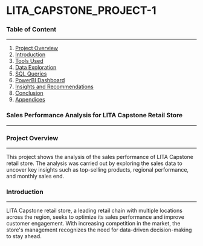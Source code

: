 # LITA_CAPSTONE_PROJECT-1

### Table of Content
---
1. [Project Overview](#project-overview)
2. [Introduction](#introduction)
3. [Tools Used](#tools-used)
4. [Data Exploration](#data-exploration)
5. [SQL Queries](#sql-queries)
6. [PowerBI Dashboard](#powerbi-dashboard)
7. [Insights and Recommendations](#insights-and-recommendations)
8. [Conclusion](#conclusion)
9. [Appendices](#appendices)

### Sales Performance Analysis for LITA Capstone Retail Store
---
### Project Overview
---
This project shows the analysis of the sales performance of LITA Capstone retail store. The analysis was carried out by exploring the sales data to uncover key insights such as top-selling products, regional performance, and monthly sales end.

### Introduction
---
LITA Capstone retail store, a leading retail chain with multiple locations across the region, seeks to optimize its sales performance and improve customer engagement. With increasing competition in the market, the store's management recognizes the need for data-driven decision-making to stay ahead.

